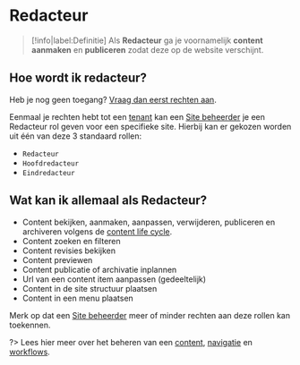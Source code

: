 # Redacteur

> [!info|label:Definitie]
> Als **Redacteur** ga je voornamelijk **content aanmaken** en **publiceren** zodat deze op de website verschijnt. 

## Hoe wordt ik redacteur?
Heb je nog geen toegang? [Vraag dan eerst rechten aan](/redactie/content/toegang-aanvragen).

Eenmaal je rechten hebt tot een [tenant](/common/content/concepts?id=multi-tenant) kan een [Site beheerder](/redactie/content/toegang-site-beheerder) je een Redacteur rol geven voor een specifieke site. Hierbij kan er gekozen worden uit één van deze 3 standaard rollen: 
* `Redacteur`
* `Hoofdredacteur`
* `Eindredacteur`


## Wat kan ik allemaal als Redacteur?
* Content bekijken, aanmaken, aanpassen, verwijderen, publiceren en archiveren volgens de [content life cycle](/common/content/content-life-cycle).
* Content zoeken en filteren
* Content revisies bekijken
* Content previewen
* Content publicatie of archivatie inplannen
* Url van een content item aanpassen (gedeeltelijk)
* Content in de site structuur plaatsen
* Content in een menu plaatsen

Merk op dat een [Site beheerder](/redactie/content/toegang-site-beheerder) meer of minder rechten aan deze rollen kan toekennen. 

?> Lees hier meer over het beheren van een [content](/redactie/content/content-beheren), [navigatie](/redactie/content/content-navigatie) en [workflows](/redactie/content/content-redactie-workflows).